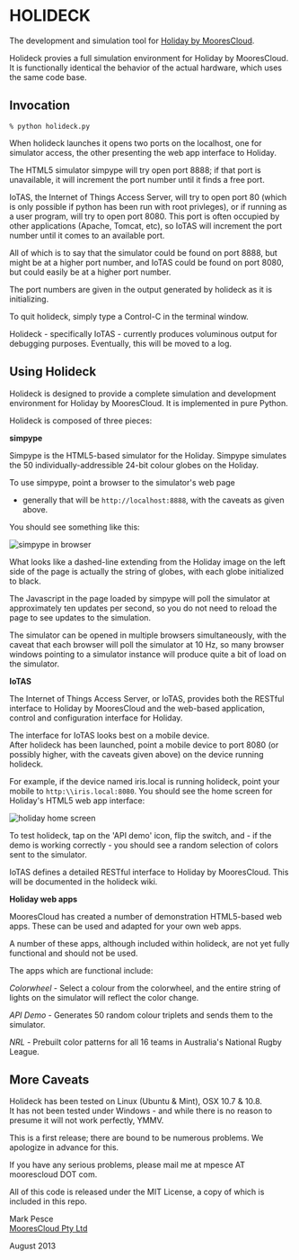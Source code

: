 HOLIDECK
========

The development and simulation tool for [Holiday by MooresCloud](http://holiday.moorescloud.com).

Holideck provies a full simulation environment for Holiday by MooresCloud.
It is functionally identical the behavior of the actual hardware, which
uses the same code base.

Invocation
----------

`% python holideck.py`

When holideck launches it opens two ports on the localhost, one for 
simulator access, the other presenting the web app interface to Holiday. 

The HTML5 simulator simpype will try open port 8888; 
if that port is unavailable, it will increment the port number
until it finds a free port.

IoTAS, the Internet of Things Access Server, will
try to open port 80 (which is only possible if python has been
run with root privleges), or if running as a user program, will 
try to open port 8080.  This port is often occupied by other
applications (Apache, Tomcat, etc), so IoTAS will increment the port
number until it comes to an available port.

All of which is to say that the simulator could be found on port 8888,
but might be at a higher port number, and IoTAS could be found on
port 8080, but could easily be at a higher port number.

The port numbers are given in the output generated by holideck as
it is initializing.

To quit holideck, simply type a Control-C in the terminal window.

Holideck - specifically IoTAS - currently produces voluminous output
for debugging purposes. Eventually, this will be moved to a log.


Using Holideck
--------------

Holideck is designed to provide a complete simulation and development
environment for Holiday by MooresCloud.  It is implemented in pure
Python.

Holideck is composed of three pieces:

**simpype**

Simpype is the HTML5-based simulator for the Holiday.  Simpype 
simulates the 50 individually-addressible 24-bit colour globes
on the Holiday.

To use simpype, point a browser to the simulator's web page 
- generally that will be `http://localhost:8888`, with the caveats
as given above.

You should see something like this:

![simpype in browser](http://dev.moorescloud.com/wp-content/uploads/2013/08/simpype.jpg)

What looks like a dashed-line extending from the Holiday image on the left
side of the page is actually the string of globes, with each globe
initialized to black.

The Javascript in the page loaded by simpype will poll the simulator
at approximately ten updates per second, so you do not need to reload
the page to see updates to the simulation.

The simulator can be opened in multiple browsers simultaneously,
with the caveat that each browser will poll the simulator at 
10 Hz, so many browser windows pointing to a simulator instance
will produce quite a bit of load on the simulator.

**IoTAS**

The Internet of Things Access Server, or IoTAS, provides both the 
RESTful interface to Holiday by MooresCloud and the web-based
application, control and configuration interface for Holiday.

The interface for IoTAS looks best on a mobile device.  
After holideck has been launched, point a mobile device to port
8080 (or possibly higher, with the caveats given above) on the 
device running holideck.  

For example, if the device named 
iris.local is running holideck, point your mobile to 
`http:\\iris.local:8080`.  You should see the home screen
for Holiday's HTML5 web app interface:

![holiday home screen](http://dev.moorescloud.com/wp-content/uploads/2013/08/holideck-home.jpg)

To test holideck, tap on the 'API demo' icon, flip the switch, and - 
if the demo is working correctly - you should see a random selection
of colors sent to the simulator.

IoTAS defines a detailed RESTful interface to Holiday by MooresCloud.
This will be documented in the holideck wiki.

**Holiday web apps**

MooresCloud has created a number of demonstration HTML5-based
web apps. These can be used and adapted for your own web apps.  

A number of these apps, although included within holideck, are not
yet fully functional and should not be used. 

The apps which are functional include:

*Colorwheel* - Select a colour from the colorwheel, and the entire
string of lights on the simulator will reflect the color change.

*API Demo* - Generates 50 random colour triplets and sends them 
to the simulator.

*NRL* - Prebuilt color patterns for all 16 teams in Australia's
National Rugby League.


More Caveats
------------

Holideck has been tested on Linux (Ubuntu & Mint), OSX 10.7 & 10.8.  
It has not been tested under Windows - and while there is no reason
to presume it will not work perfectly, YMMV.

This is a first release; there are bound to be numerous problems. We
apologize in advance for this.

If you have any serious problems, please mail me at mpesce AT moorescloud DOT com.

All of this code is released under the MIT License, a copy of which 
is included in this repo.

Mark Pesce  
[MooresCloud Pty Ltd](http://moorescloud.com)

August 2013
